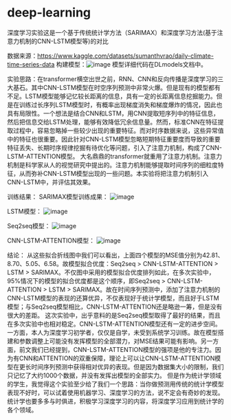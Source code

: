 # deep-learning
深度学习实验这是一个基于传统统计学方法（SARIMAX）和深度学习方法(基于注意力机制的CNN-LSTM模型等)的对比

数据来源：https://www.kaggle.com/datasets/sumanthvrao/daily-climate-time-series-data
构建模型：![image](https://github.com/Yanxians/deep-learning/assets/97447243/89ade6ff-45f0-48a7-91e0-048545c0da8f)
模型详细代码在DLmodels文档中。

实验思路：在transformer横空出世之前，RNN、CNN和反向传播是深度学习的三大基石。其中CNN-LSTM模型在时空序列预测中非常火爆。但是现有的模型都有不足。LSTM模型能够记忆较长距离的信息，具有一定的长距离信息挖掘能力。但是在训练过长序列LSTM模型时，有概率出现梯度消失和梯度爆炸的情况，因此也具有局限性。一个想法是结合CNN和LSTM，用CNN提取短序列中的特征信息，然后把信息交给LSTM处理，能够有效降低冗余信息量。然而，标准CNN在特征提取过程中，容易忽略掉一些较少出现的重要特征。而对时序数据来说，这些异常值中的特征也很重要。因此针对CNN-LSTM模型忽略短期特征重要度而导致的重要特征丢失、长期时序规律挖掘有待优化等问题，引入了注意力机制，构成了CNN-LSTM-ATTENTION模型。
大名鼎鼎的transformer就重用了注意力机制。注意力机制是科学家从人的视觉研究中提出的。注意力机制能够提取时间序列的细粒度特征，从而弥补CNN-LSTM模型出现的一些问题。本实验将把注意力机制引入CNN-LSTM中，并评估其效果。

训练结果：
SARIMAX模型训练成果：
![image](https://github.com/Yanxians/deep-learning/assets/97447243/272e6a76-b81f-466b-8f95-d1e9e56f2170)

LSTM模型：
![image](https://github.com/Yanxians/deep-learning/assets/97447243/4b6da3de-3182-4cad-ade3-118993c82ec3)

Seq2seq模型：
![image](https://github.com/Yanxians/deep-learning/assets/97447243/7d55a5c5-0bcd-40ba-bcac-6a430fc080e0)

CNN-LSTM-ATTENTION模型：
![image](https://github.com/Yanxians/deep-learning/assets/97447243/9867eb75-8ac7-43e5-b91a-16fc44276094)

结论：
从这些拟合折线图中我们可以看出，上面四个模型的MSE值分别为42.81、8.70、5.05、6.58。故模型拟合优度：Seq2seq > CNN-LSTM-ATTENTION > LSTM > SARIMAX。不仅图中采用的模型拟合优度排列如此，在多次实验中，95%情况下的模型的拟合优度都是这个顺序，即Seq2seq > CNN-LSTM-ATTENTION > LSTM > SARIMAX。故在时间序列预测中，添加了注意力机制的CNN-LSTM模型的表现的还算优异，不仅表现好于统计学模型，而且好于LSTM模型；与Seq2seq模型相比，CNN-LSTM-ATTENTION还是略逊一筹，但是没有很大的差距。
这次实验中，出乎意料的是Seq2seq模型取得了最好的结果，而且在多次实验中也相对稳定。CNN-LSTM-ATTENTION模型还有一定的进步空间。一方面，本人为深度学习初学者，仅仅是自学，未受到系统学习训练。故在模型搭建和参数调整上可能没有发挥模型的全部潜力，对MSE结果可能有影响。另一方面，前文我们已经提到，CNN-LSTM-ATTENTION模型的强项是他的专注力。因为有CNN和ATTENTION的双重保障，理论上可以让CNN-LSTM-ATTENTION模型在更长时间序列预测中获得相对优异的表现。但是因为数据集大小的限制，我们只记忆了大约1000个数据，并没有发挥出模型的全部实力。
但是作为统计学领域的学生，我觉得这个实验至少给了我们一个思路：当你做预测用传统的统计学模型表现不好时，可以试着使用机器学习、深度学习的方法，说不定会有奇妙的发现。统计学也要多多与时俱进，积极学习深度学习的内容，将深度学习应用到统计学的各个领域。

